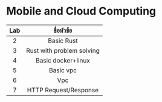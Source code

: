 # Mobile and Cloud Computing



| Lab  |                   ชื่อหัวข้อ                   |
|:----:|:------------------------------------------:|
|   2  | Basic Rust                                 |
|   3  | Rust with problem solving                  |
|   4  | Basic docker+linux                         |
|   5  | Basic vpc                                  |
|   6  | Vpc                                        |
|   7  | HTTP Request/Response                      |
